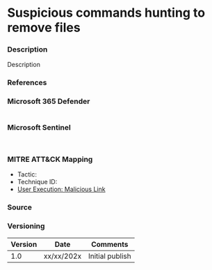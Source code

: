 # Suspicious commands hunting to remove files

### Description

Description

### References


### Microsoft 365 Defender
```

```

### Microsoft Sentinel
```
 
```

### MITRE ATT&CK Mapping
- Tactic: 
- Technique ID: 
- [User Execution: Malicious Link](https://attack.mitre.org/techniques/T1204/001/)

### Source

### Versioning
| Version       | Date          | Comments                          |
| ------------- |---------------| ----------------------------------|
| 1.0           | xx/xx/202x    | Initial publish                   |
